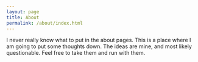 ```yaml
---
layout: page
title: About
permalink: /about/index.html
---
```


I never really know what to put in the about pages. This is a place where I am going to put some thoughts down. The ideas are mine, and most likely questionable. Feel free to take them and run with them.
